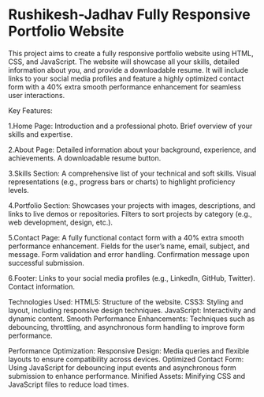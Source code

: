 # Rushikesh-Jadhav Fully Responsive Portfolio Website
This project aims to create a fully responsive portfolio website using HTML, CSS, and JavaScript. The website will showcase all your skills, detailed information about you, and provide a downloadable resume. It will include links to your social media profiles and feature a highly optimized contact form with a 40% extra smooth performance enhancement for seamless user interactions.


Key Features:

1.Home Page:
Introduction and a professional photo.
Brief overview of your skills and expertise.

2.About Page:
Detailed information about your background, experience, and achievements.
A downloadable resume button.

3.Skills Section:
A comprehensive list of your technical and soft skills.
Visual representations (e.g., progress bars or charts) to highlight proficiency levels.

4.Portfolio Section:
Showcases your projects with images, descriptions, and links to live demos or repositories.
Filters to sort projects by category (e.g., web development, design, etc.).

5.Contact Page:
A fully functional contact form with a 40% extra smooth performance enhancement.
Fields for the user’s name, email, subject, and message.
Form validation and error handling.
Confirmation message upon successful submission.

6.Footer:
Links to your social media profiles (e.g., LinkedIn, GitHub, Twitter).
Contact information.

Technologies Used:
HTML5: Structure of the website.
CSS3: Styling and layout, including responsive design techniques.
JavaScript: Interactivity and dynamic content.
Smooth Performance Enhancements: Techniques such as debouncing, throttling, and asynchronous form handling to improve form performance.

Performance Optimization:
Responsive Design: Media queries and flexible layouts to ensure compatibility across devices.
Optimized Contact Form: Using JavaScript for debouncing input events and asynchronous form submission to enhance performance.
Minified Assets: Minifying CSS and JavaScript files to reduce load times.
